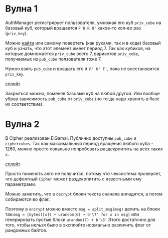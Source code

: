 # Вулна 1

AuthManager регистрирует пользователя, умножая его куб `priv_cube` на базовый куб, который вращается `F U R U'` какое-то кол-во раз (`priv_key`).

Можно [найти](http://www.mzrg.com/rubik/orders.shtml) или самому повертеть (как руками, так и в коде) базовый куб и узнать, что этот элемент имеет период 7. Так как кубиков, на которые домножается `priv_cube` всего 7, вариантов `priv_cube`, получаемых из `pub_cube` ползователя тоже 7.

Нужно взять `pub_cube` и вращать его `U R' U' F'`, пока не восстановится `priv_key`.

[сплойт](exploit1.py)

Закрыться можно, поменяв базовый куб на любой другой. Или вообще убрав зависимость `pub_cube` от `priv_cube` (но тогда надо хранить в базе их соответствие).

# Вулна 2

В Cipher реализован ElGamal. Публично доступны `pub_cube` и `ciphercubes`. Так как максимальный период вращения любого куба - 1260, можно просто локально попробовать раздекрпитить на всех таких `x`.

[сплойт](exploit2.py)

Просто поменять алго не получится, потому что чексистема проверяет, что дефолтный `Cipher` может раздекрпитить с известными ему параметрами.

Можно заметить, что в `decrypt` блоки текста сначала анпадятся, а потом собираются во флаг.

Поэтому в `encrypt` можно вместо `msg = split_msg(msg)` делить на блоки так:`msg = [bytes([x]) + urandom(6) + b'\7' for x in msg]` или генерировать пустые блоки `urandom(7) + b'\8'`
Этого достаточно для того, чтобы нельзя было в эксплойте нормально различить флаг от рандомных байтов.